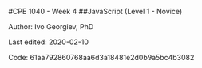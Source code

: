#CPE 1040 - Week 4
##JavaScript (Level 1 - Novice)

Author: Ivo Georgiev, PhD

Last edited: 2020-02-10

Code: 61aa792860768aa6d3a18481e2d0b9a5bc4b3082
